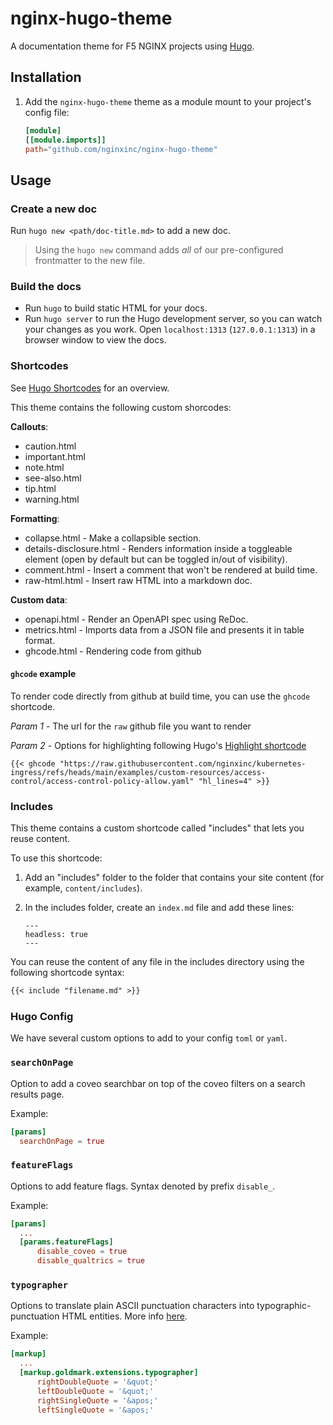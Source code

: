 # nginx-hugo-theme

A documentation theme for F5 NGINX projects using [Hugo](https://gohugo.io/).

## Installation

1. Add the `nginx-hugo-theme` theme as a module mount to your project's config file:

    ```toml
    [module]
    [[module.imports]]
    path="github.com/nginxinc/nginx-hugo-theme"
    ```

## Usage

### Create a new doc

Run `hugo new <path/doc-title.md>` to add a new doc.

> Using the `hugo new` command adds *all* of our pre-configured frontmatter to the new file.

### Build the docs

- Run `hugo` to build static HTML for your docs.
- Run `hugo server` to run the Hugo development server, so you can watch your changes as you work.
  Open `localhost:1313` (`127.0.0.1:1313`) in a browser window to view the docs.  

### Shortcodes

See [Hugo Shortcodes](https://gohugo.io/content-management/shortcodes/) for an overview.

This theme contains the following custom shorcodes:

**Callouts**:

- caution.html
- important.html
- note.html
- see-also.html
- tip.html
- warning.html

**Formatting**:

- collapse.html - Make a collapsible section.
- details-disclosure.html - Renders information inside a toggleable element (open by default but can be toggled in/out of visibility).
- comment.html - Insert a comment that won't be rendered at build time.
- raw-html.html - Insert raw HTML into a markdown doc.

**Custom data**:

- openapi.html - Render an OpenAPI spec using ReDoc.
- metrics.html - Imports data from a JSON file and presents it in table format.
- ghcode.html - Rendering code from github

#### `ghcode` example
To render code directly from github at build time, you can use the `ghcode` shortcode.

_Param 1_ - The url for the `raw` github file you want to render

_Param 2_ - Options for highlighting following Hugo's [Highlight shortcode](https://gohugo.io/content-management/syntax-highlighting/#highlight-shortcode)

```
{{< ghcode "https://raw.githubusercontent.com/nginxinc/kubernetes-ingress/refs/heads/main/examples/custom-resources/access-control/access-control-policy-allow.yaml" "hl_lines=4" >}}
```



### Includes

This theme contains a custom shortcode called "includes" that lets you reuse content. 

To use this shortcode:

1. Add an "includes" folder to the folder that contains your site content (for example, `content/includes`).
2. In the includes folder, create an `index.md` file and add these lines:

    ```text
    ---
    headless: true
    ---
    ```

You can reuse the content of any file in the includes directory using the following shortcode syntax:

```md
{{< include "filename.md" >}}
```

### Hugo Config

We have several custom options to add to your config `toml` or `yaml`.

### `searchOnPage`
Option to add a coveo searchbar on top of the coveo filters on a search results page.

Example:
```toml
[params]
  searchOnPage = true
```
### `featureFlags`
Options to add feature flags. Syntax denoted by prefix `disable_`.

Example:
```toml
[params]
  ...
  [params.featureFlags]
      disable_coveo = true
      disable_qualtrics = true
```

### `typographer`
Options to translate plain ASCII punctuation characters into typographic-punctuation HTML entities. More info [here](https://gohugo.io/configuration/markup/#typographer).

Example:
```toml
[markup]
  ...
  [markup.goldmark.extensions.typographer]
      rightDoubleQuote = '&quot;'
      leftDoubleQuote = '&quot;'
      rightSingleQuote = '&apos;'
      leftSingleQuote = '&apos;'
```